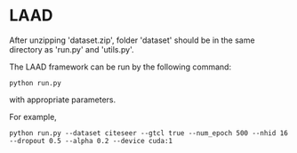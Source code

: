 # LAAD

After unzipping 'dataset.zip', folder 'dataset' should be in the same directory as 'run.py' and 'utils.py'.

The LAAD framework can be run by the following command:

```
python run.py
```

with appropriate parameters.

For example,

```
python run.py --dataset citeseer --gtcl true --num_epoch 500 --nhid 16 --dropout 0.5 --alpha 0.2 --device cuda:1
```
